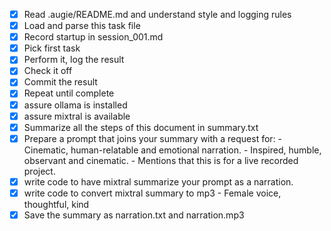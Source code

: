 - [x] Read .augie/README.md and understand style and logging rules
- [x] Load and parse this task file
- [x] Record startup in session_001.md
- [x] Pick first task
- [x] Perform it, log the result
- [x] Check it off
- [x] Commit the result
- [x] Repeat until complete
- [x] assure ollama is installed
- [x] assure mixtral is available
- [x] Summarize all the steps of this document in summary.txt
- [x] Prepare a prompt that joins your summary with a request for:
      - Cinematic, human-relatable and emotional narration.
      - Inspired, humble, observant and cinematic.
      - Mentions that this is for a live recorded project.
- [x] write code to have mixtral summarize your prompt as a narration.
- [x] write code to convert mixtral summary to mp3
      - Female voice, thoughtful, kind
- [x] Save the summary as narration.txt and narration.mp3
